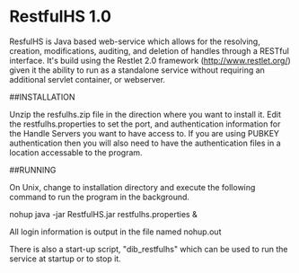 # RestfulHS 1.0

ResfulHS is Java based web-service which allows for the resolving, creation,
modifications, auditing, and deletion of handles through a RESTful interface.
It's build using the Restlet 2.0 framework (http://www.restlet.org/) given it
the ability to run as a standalone service without requiring an additional
servlet container, or webserver.

##INSTALLATION

Unzip the resfulhs.zip file in the direction where you want to install it.
Edit the restfulhs.properties to set the port, and authentication information
for the Handle Servers you want to have access to. If you are using PUBKEY
authentication then you will also need to have the authentication files in a
location accessable to the program.


##RUNNING

On Unix, change to installation directory and execute the following command to
run the program in the background.

nohup java -jar RestfulHS.jar restfulhs.properties &

All login information is output in the file named nohup.out

There is also a start-up script, "dib_restfulhs" which can be used to run the
service at startup or to stop it.